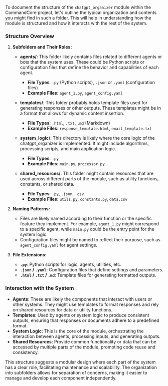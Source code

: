 To document the structure of the `chatgpt_organizer` module within the CommandCore project, let's outline the typical organization and contents you might find in such a folder. This will help in understanding how the module is structured and how it interacts with the rest of the system.

### Structure Overview

1. **Subfolders and Their Roles:**
   - **agents/**: This folder likely contains files related to different agents or bots that the system uses. These could be Python scripts or configuration files that define the behavior and capabilities of each agent.
     - **File Types**: `.py` (Python scripts), `.json` or `.yaml` (configuration files)
     - **Example Files**: `agent_1.py`, `agent_config.yaml`
   
   - **templates/**: This folder probably holds template files used for generating responses or other outputs. These templates might be in a format that allows for dynamic content insertion.
     - **File Types**: `.html`, `.txt`, `.md` (Markdown)
     - **Example Files**: `response_template.html`, `email_template.txt`
   
   - **system_logic/**: This directory is likely where the core logic of the chatgpt_organizer is implemented. It might include algorithms, processing scripts, and main application logic.
     - **File Types**: `.py`
     - **Example Files**: `main.py`, `processor.py`
   
   - **shared_resources/**: This folder might contain resources that are used across different parts of the module, such as utility functions, constants, or shared data.
     - **File Types**: `.py`, `.json`, `.csv`
     - **Example Files**: `utils.py`, `constants.py`, `data.csv`

2. **Naming Patterns:**
   - Files are likely named according to their function or the specific feature they implement. For example, `agent_1.py` might correspond to a specific agent, while `main.py` could be the entry point for the system logic.
   - Configuration files might be named to reflect their purpose, such as `agent_config.yaml` for agent settings.

3. **File Extensions:**
   - **`.py`**: Python scripts for logic, agents, utilities, etc.
   - **`.json` / `.yaml`**: Configuration files that define settings and parameters.
   - **`.html` / `.txt` / `.md`**: Template files for generating formatted outputs.

### Interaction with the System

- **Agents**: These are likely the components that interact with users or other systems. They might use templates to format responses and rely on shared resources for data or utility functions.
- **Templates**: Used by agents or system logic to produce consistent outputs, ensuring that responses or documents adhere to a predefined format.
- **System Logic**: This is the core of the module, orchestrating the interaction between agents, processing inputs, and generating outputs.
- **Shared Resources**: Provide common functionality or data that can be accessed by multiple parts of the module, promoting code reuse and consistency.

This structure suggests a modular design where each part of the system has a clear role, facilitating maintenance and scalability. The organization into subfolders allows for separation of concerns, making it easier to manage and develop each component independently.